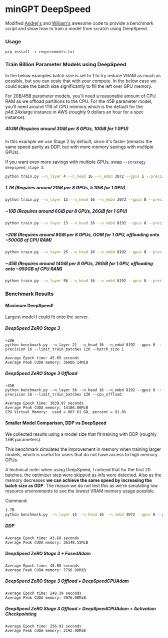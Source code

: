 # minGPT DeepSpeed

Modified [Andrej's](https://github.com/karpathy/minGPT) and [William's](https://github.com/williamFalcon/minGPT) awesome code to provide a benchmark script and show how to train a model from scratch using DeepSpeed.

### Usage

```
pip install -r requirements.txt
```

### Train Billion Parameter Models using DeepSpeed

In the below examples batch size is set to 1 to try reduce VRAM as much as possible, but you can scale that with your compute. In the below case we could scale the batch size significantly to fill the left over GPU memory.

For 20B/45B parameter models, you'll need a reasonable amount of CPU RAM as we offload partitions to the CPU. For the 45B parameter model, you'll need around 1TB of CPU memory which is the default for the p4d.24xlarge instance in AWS (roughly 9 dollars an hour for a spot instance).

##### 453M (Requires around 3GiB per 8 GPUs, 10GiB for 1 GPU)

In this example we use Stage 2 by default, since it's faster (remains the same speed parity as DDP, but with more memory savings with multiple GPUs).

If you want even more savings with multiple GPUs, swap `--strategy deepspeed_stage 3`.

```bash
python train.py --n_layer 4 --n_head 16 --n_embd 3072 --gpus 1 --precision 16 --batch_size 1 --strategy deepspeed_stage_2
```

##### 1.7B (Requires around 2GiB per 8 GPUs, 5.1GiB for 1 GPU)
```bash
python train.py --n_layer 15 --n_head 16 --n_embd 3072 --gpus 8 --precision 16 --batch_size 1 --strategy deepspeed_stage_3
```

##### ~10B (Requires around 6GiB per 8 GPUs, 26GiB for 1 GPU)
```bash
python train.py --n_layer 13 --n_head 16 --n_embd 8192 --gpus 8 --precision 16 --batch_size 1 --strategy deepspeed_stage_3
```

##### ~20B (Requires around 8GiB per 8 GPUs, OOM for 1 GPU, offloading onto ~500GB of CPU RAM)
```bash
python train.py --n_layer 25 --n_head 16 --n_embd 8192 --gpus 8 --precision 16 --batch_size 1 --strategy deepspeed_stage_3
```

##### ~45B (Requires around 14GiB per 8 GPUs, 26GiB for 1 GPU, offloading onto ~950GB of CPU RAM)
```bash
python train.py --n_layer 56 --n_head 16 --n_embd 8192 --gpus 8 --precision 16 --batch_size 1 --strategy deepspeed_stage_3
```

### Benchmark Results

#### Maximum DeepSpeed!

Largest model I could fit onto the server. 

##### DeepSpeed ZeRO Stage 3

```
~20B
python benchmark.py --n_layer 21 --n_head 16 --n_embd 8192 --gpus 8 --precision 16 --limit_train_batches 120 --batch_size 1

Average Epoch time: 45.65 seconds
Average Peak CUDA memory: 36086.14MiB
```

##### DeepSpeed ZeRO Stage 3 Offload

```
~45B
python benchmark.py --n_layer 56 --n_head 16 --n_embd 8192 --gpus 8 --precision 16 --limit_train_batches 120 --cpu_offload

Average Epoch time: 3039.97 seconds
Average Peak CUDA memory: 14186.86MiB
CPU Virtual Memory:  used = 867.61 GB, percent = 91.8%
```

#### Smaller Model Comparison, DDP vs DeepSpeed

We collected results using a model size that fit training with DDP (roughly 1.6B parameters). 

This benchmark simulates the improvement in memory when training larger models, which is useful for users that do not have access to high memory GPUs.

A technical note: when using DeepSpeed, I noticed that for the first 20 batches, the optimizer step were skipped as infs were detected. 
Also as the memory decreases **we can achieve the same speed by increasing the batch size as DDP**. The reason we do not test this as we're simulating low resource environments to see the lowest VRAM memory usage possible. 

Command:
```bash
1.7B
python benchmark.py --n_layer 15 --n_head 16 --n_embd 3072 --gpus 8 --precision 16 --limit_train_batches 128 --batch_size 1
```

##### DDP
```
Average Epoch time: 43.69 seconds
Average Peak CUDA memory: 36148.55MiB
```

##### DeepSpeed ZeRO Stage 3 + FusedAdam
```
Average Epoch time: 45.05 seconds
Average Peak CUDA memory: 7796.98MiB
```

##### DeepSpeed ZeRO Stage 3 Offload + DeepSpeedCPUAdam
```
Average Epoch time: 248.39 seconds
Average Peak CUDA memory: 4976.98MiB
```

##### DeepSpeed ZeRO Stage 3 Offload + DeepSpeedCPUAdam + Activation Checkpointing
```
Average Epoch time: 256.91 seconds
Average Peak CUDA memory: 2192.98MiB
```
